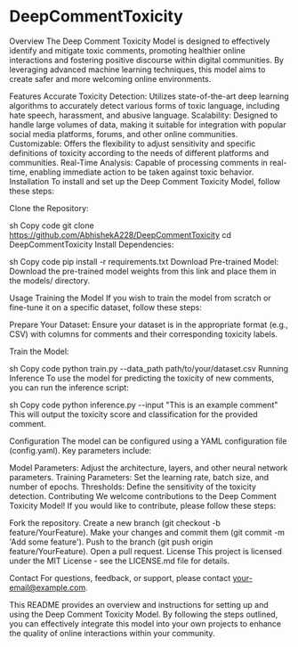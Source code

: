 # DeepCommentToxicity
Overview
The Deep Comment Toxicity Model is designed to effectively identify and mitigate toxic comments, promoting healthier online interactions and fostering positive discourse within digital communities. By leveraging advanced machine learning techniques, this model aims to create safer and more welcoming online environments.

Features
Accurate Toxicity Detection: Utilizes state-of-the-art deep learning algorithms to accurately detect various forms of toxic language, including hate speech, harassment, and abusive language.
Scalability: Designed to handle large volumes of data, making it suitable for integration with popular social media platforms, forums, and other online communities.
Customizable: Offers the flexibility to adjust sensitivity and specific definitions of toxicity according to the needs of different platforms and communities.
Real-Time Analysis: Capable of processing comments in real-time, enabling immediate action to be taken against toxic behavior.
Installation
To install and set up the Deep Comment Toxicity Model, follow these steps:

Clone the Repository:

sh
Copy code
git clone https://github.com/AbhishekA228/DeepCommentToxicity
cd DeepCommentToxicity
Install Dependencies:

sh
Copy code
pip install -r requirements.txt
Download Pre-trained Model:
Download the pre-trained model weights from this link and place them in the models/ directory.

Usage
Training the Model
If you wish to train the model from scratch or fine-tune it on a specific dataset, follow these steps:

Prepare Your Dataset:
Ensure your dataset is in the appropriate format (e.g., CSV) with columns for comments and their corresponding toxicity labels.

Train the Model:

sh
Copy code
python train.py --data_path path/to/your/dataset.csv
Running Inference
To use the model for predicting the toxicity of new comments, you can run the inference script:

sh
Copy code
python inference.py --input "This is an example comment"
This will output the toxicity score and classification for the provided comment.

Configuration
The model can be configured using a YAML configuration file (config.yaml). Key parameters include:

Model Parameters: Adjust the architecture, layers, and other neural network parameters.
Training Parameters: Set the learning rate, batch size, and number of epochs.
Thresholds: Define the sensitivity of the toxicity detection.
Contributing
We welcome contributions to the Deep Comment Toxicity Model! If you would like to contribute, please follow these steps:

Fork the repository.
Create a new branch (git checkout -b feature/YourFeature).
Make your changes and commit them (git commit -m 'Add some feature').
Push to the branch (git push origin feature/YourFeature).
Open a pull request.
License
This project is licensed under the MIT License - see the LICENSE.md file for details.

Contact
For questions, feedback, or support, please contact your-email@example.com.

This README provides an overview and instructions for setting up and using the Deep Comment Toxicity Model. By following the steps outlined, you can effectively integrate this model into your own projects to enhance the quality of online interactions within your community.





